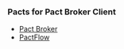 ### Pacts for Pact Broker Client

* [Pact Broker](Pact%20Broker%20Client%20-%20Pact%20Broker.md)
* [PactFlow](Pact%20Broker%20Client%20-%20Pactflow.md)
